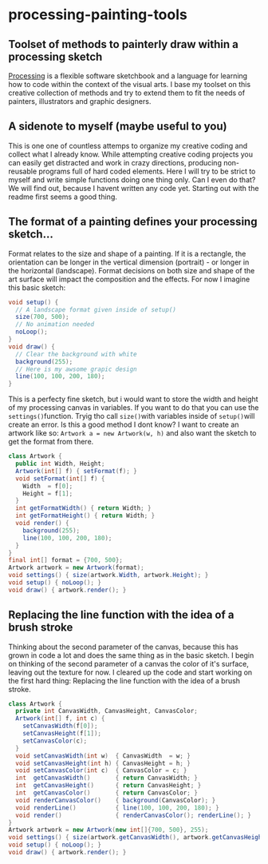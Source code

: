 # processing-painting-tools

## Toolset of methods to painterly draw within a processing sketch
[Processing](https://processing.org/) is a flexible software sketchbook and a language for learning how to code within the context of the visual arts. I base my toolset on this creative collection of methods and try to extend them to fit the needs of painters, illustrators and graphic designers.

## A sidenote to myself (maybe useful to you)
This is one one of countless attemps to organize my creative coding and collect what I already know. While attempting creative coding projects you can easily get distracted and work in crazy directions, producing non-reusable programs full of hard coded elements. Here I will try to be strict to myself and write simple functions doing one thing only. Can I even do that? We will find out, because I havent written any code yet. Starting out with the readme first seems a good thing. 

## The format of a painting defines your processing sketch...
Format relates to the size and shape of a painting.  If it is a rectangle, the orientation can be longer in the vertical dimension (portrait) - or longer in the horizontal (landscape).  Format decisions  on both size and shape of the art surface will impact the composition and the effects. For now I imagine this basic sketch:

```java
void setup() {
  // A landscape format given inside of setup()
  size(700, 500);
  // No animation needed
  noLoop();
}
void draw() {
  // Clear the background with white
  background(255);
  // Here is my awsome grapic design
  line(100, 100, 200, 180);
}
```

This is a perfecty fine sketch, but i would want to store the width and height of my processing canvas in variables. If you want to do that you can use the ``settings()``function. Tryig tho call ``size()``with variables inside of ``setup()``will create an error. Is this a good method I dont know? I want to create an artwork like so: ``Artwork a = new Artwork(w, h)`` and also want the sketch to get the format from there.

```java
class Artwork {
  public int Width, Height; 
  Artwork(int[] f) { setFormat(f); } 
  void setFormat(int[] f) {
    Width  = f[0];
    Height = f[1];
  }
  int getFormatWidth() { return Width; }
  int getFormatHeight() { return Width; }
  void render() {
    background(255);
    line(100, 100, 200, 180);
  }
}
final int[] format = {700, 500};
Artwork artwork = new Artwork(format);
void settings() { size(artwork.Width, artwork.Height); }
void setup() { noLoop(); }
void draw() { artwork.render(); }

```
## Replacing the line function with the idea of a brush stroke
Thinking about the second parameter of the canvas, because this has grown in code a lot and does the same thing as in the basic sketch. I begin on thinking of the second parameter of a canvas the color of it's surface, leaving out the texture for now. I cleared up the code and start working on the first hard thing: Replacing the line function with the idea of a brush stroke.

```java
class Artwork {
  private int CanvasWidth, CanvasHeight, CanvasColor;
  Artwork(int[] f, int c) { 
    setCanvasWidth(f[0]); 
    setCanvasHeight(f[1]); 
    setCanvasColor(c);
  } 
  void setCanvasWidth(int w)  { CanvasWidth  = w; }
  void setCanvasHeight(int h) { CanvasHeight = h; }
  void setCanvasColor(int c)  { CanvasColor = c; }
  int  getCanvasWidth()       { return CanvasWidth; }
  int  getCanvasHeight()      { return CanvasHeight; }
  int  getCanvasColor()       { return CanvasColor; }
  void renderCanvasColor()    { background(CanvasColor); }
  void renderLine()           { line(100, 100, 200, 180); }
  void render()               { renderCanvasColor(); renderLine(); }
}
Artwork artwork = new Artwork(new int[]{700, 500}, 255);
void settings() { size(artwork.getCanvasWidth(), artwork.getCanvasHeight()); }
void setup() { noLoop(); }
void draw() { artwork.render(); }
```
